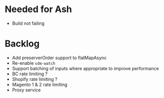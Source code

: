 # Needed for Ash

- Build not failing

# Backlog

- Add preserverOrder support to flatMapAsync
- Re-enable `sdm-watch`
- Support batching of inputs where appropriate to improve performance
- BC rate limiting ?
- Shopify rate limiting ?
- Magento 1 & 2 rate limiting
- Proxy service
